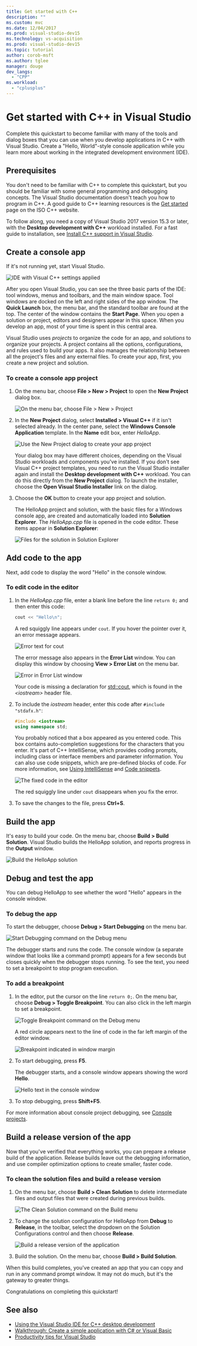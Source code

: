 ```yaml
---
title: Get started with C++
description: ""
ms.custom: mvc
ms.date: 12/04/2017
ms.prod: visual-studio-dev15
ms.technology: vs-acquisition
ms.prod: visual-studio-dev15
ms.topic: tutorial
author: corob-msft
ms.author: tglee
manager: douge
dev_langs:
  - "CPP"
ms.workload:
  - "cplusplus"
---
```

# Get started with C++ in Visual Studio

Complete this quickstart to become familiar with many of the tools and dialog boxes that you can use when you develop applications in C++ with Visual Studio. Create a "Hello, World"-style console application while you learn more about working in the integrated development environment (IDE).

## Prerequisites

You don't need to be familiar with C++ to complete this quickstart, but you should be familiar with some general programming and debugging concepts. The Visual Studio documentation doesn't teach you how to program in C++. A good guide to C++ learning resources is the [Get started](https://isocpp.org/get-started) page on the ISO C++ website.

To follow along, you need a copy of Visual Studio 2017 version 15.3 or later, with the **Desktop development with C++** workload installed. For a fast guide to installation, see [Install C++ support in Visual Studio](/cpp/build/vscpp-step-0-installation).

## Create a console app

If it's not running yet, start Visual Studio.

![IDE with Visual C&#43;&#43; settings applied](../ide/media/get-started-cpp-ide-layout.png)

After you open Visual Studio, you can see the three basic parts of the IDE: tool windows, menus and toolbars, and the main window space. Tool windows are docked on the left and right sides of the app window. The **Quick Launch** box, the menu bar, and the standard toolbar are found at the top. The center of the window contains the **Start Page**. When you open a solution or project, editors and designers appear in this space. When you develop an app, most of your time is spent in this central area.

Visual Studio uses *projects* to organize the code for an app, and *solutions* to organize your projects. A project contains all the options, configurations, and rules used to build your apps. It also manages the relationship between all the project's files and any external files. To create your app, first, you create a new project and solution.

### To create a console app project

1. On the menu bar, choose **File > New > Project** to open the **New Project** dialog box.

   ![On the menu bar, choose File > New > Project](../ide/media/get-started-cpp-file-new-project-menu.png)

1. In the **New Project** dialog, select **Installed > Visual C++** if it isn't selected already. In the center pane, select the **Windows Console Application** template. In the **Name** edit box, enter *HelloApp*.

   ![Use the New Project dialog to create your app project](../ide/media/get-started-cpp-new-project-dialog.png)

   Your dialog box may have different choices, depending on the Visual Studio workloads and components you've installed. If you don't see Visual C++ project templates, you need to run the Visual Studio installer again and install the **Desktop development with C++** workload. You can do this directly from the **New Project** dialog. To launch the installer, choose the **Open Visual Studio Installer** link on the dialog.

1. Choose the **OK** button to create your app project and solution.

   The HelloApp project and solution, with the basic files for a Windows console app, are created and automatically loaded into **Solution Explorer**. The *HelloApp.cpp* file is opened in the code editor. These items appear in **Solution Explorer**:

   ![Files for the solution in Solution Explorer](../ide/media/get-started-cpp-solution-explorer.png)

## Add code to the app

Next, add code to display the word "Hello" in the console window.

### To edit code in the editor

1. In the *HelloApp.cpp* file, enter a blank line before the line `return 0;` and then enter this code:

   ```cpp
   cout << "Hello\n";
   ```

   A red squiggly line appears under `cout`. If you hover the pointer over it, an error message appears.

   ![Error text for cout](../ide/media/get-started-cpp-intellisense-error.png)

   The error message also appears in the **Error List** window. You can display this window by choosing **View > Error List** on the menu bar.

   ![Error in Error List window](../ide/media/get-started-cpp-error-list.png)

   Your code is missing a declaration for [std::cout](/cpp/standard-library/iostream), which is found in the *\<iostream>* header file.

1. To include the *iostream* header, enter this code after `#include "stdafx.h"`:

   ```cpp
   #include <iostream>
   using namespace std;
   ```

   You probably noticed that a box appeared as you entered code. This box contains auto-completion suggestions for the characters that you enter. It's part of C++ IntelliSense, which provides coding prompts, including class or interface members and parameter information. You can also use code snippets, which are pre-defined blocks of code. For more information, see [Using IntelliSense](../ide/using-intellisense.md) and [Code snippets](../ide/code-snippets.md).

   ![The fixed code in the editor](../ide/media/get-started-cpp-cout-fix.png)

   The red squiggly line under `cout` disappears when you fix the error.

1. To save the changes to the file, press **Ctrl+S**.

## Build the app

It's easy to build your code. On the menu bar, choose **Build > Build Solution**. Visual Studio builds the HelloApp solution, and reports progress in the **Output** window.

   ![Build the HelloApp solution](../ide/media/get-started-cpp-build-solution.gif)

## Debug and test the app

You can debug HelloApp to see whether the word "Hello" appears in the console window.

### To debug the app

To start the debugger, choose **Debug > Start Debugging** on the menu bar.

![Start Debugging command on the Debug menu](../ide/media/get-started-cpp-start-debugging-menu.png)

The debugger starts and runs the code. The console window (a separate window that looks like a command prompt) appears for a few seconds but closes quickly when the debugger stops running. To see the text, you need to set a breakpoint to stop program execution.

### To add a breakpoint

1. In the editor, put the cursor on the line `return 0;`. On the menu bar, choose **Debug > Toggle Breakpoint**. You can also click in the left margin to set a breakpoint.

     ![Toggle Breakpoint command on the Debug menu](../ide/media/get-started-cpp-toggle-breakpoint-menu.png)

     A red circle appears next to the line of code in the far left margin of the editor window.

     ![Breakpoint indicated in window margin](../ide/media/get-started-cpp-breakpoint-set.png)

1. To start debugging, press **F5**.

   The debugger starts, and a console window appears showing the word **Hello**.

   ![Hello text in the console window](../ide/media/get-started-cpp-helloapp-window.png)

1. To stop debugging, press **Shift+F5**.

For more information about console project debugging, see [Console projects](../debugger/debugging-preparation-console-projects.md).

## Build a release version of the app

Now that you've verified that everything works, you can prepare a release build of the application. Release builds leave out the debugging information, and use compiler optimization options to create smaller, faster code.

### To clean the solution files and build a release version

1. On the menu bar, choose **Build > Clean Solution** to delete intermediate files and output files that were created during previous builds.

   ![The Clean Solution command on the Build menu](../ide/media/get-started-cpp-clean-solution-menu.png)

1. To change the solution configuration for HelloApp from **Debug** to **Release**, in the toolbar, select the dropdown on the Solution Configurations control and then choose **Release**.

   ![Build a release version of the application](../ide/media/get-started-cpp-set-release-configuration.png)

1. Build the solution. On the menu bar, choose **Build > Build Solution**.

When this build completes, you've created an app that you can copy and run in any command prompt window. It may not do much, but it's the gateway to greater things.

Congratulations on completing this quickstart!

## See also

- [Using the Visual Studio IDE for C++ desktop development](/cpp/ide/using-the-visual-studio-ide-for-cpp-desktop-development)
- [Walkthrough: Create a simple application with C# or Visual Basic](../ide/walkthrough-create-a-simple-application-with-visual-csharp-or-visual-basic.md)
- [Productivity tips for Visual Studio](../ide/productivity-tips-for-visual-studio.md)
